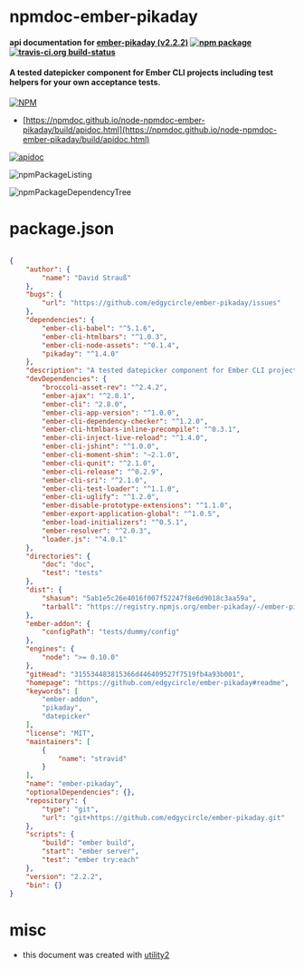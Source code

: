 # npmdoc-ember-pikaday

#### api documentation for  [ember-pikaday (v2.2.2)](https://github.com/edgycircle/ember-pikaday#readme)  [![npm package](https://img.shields.io/npm/v/npmdoc-ember-pikaday.svg?style=flat-square)](https://www.npmjs.org/package/npmdoc-ember-pikaday) [![travis-ci.org build-status](https://api.travis-ci.org/npmdoc/node-npmdoc-ember-pikaday.svg)](https://travis-ci.org/npmdoc/node-npmdoc-ember-pikaday)

#### A tested datepicker component for Ember CLI projects including test helpers for your own acceptance tests.

[![NPM](https://nodei.co/npm/ember-pikaday.png?downloads=true&downloadRank=true&stars=true)](https://www.npmjs.com/package/ember-pikaday)

- [https://npmdoc.github.io/node-npmdoc-ember-pikaday/build/apidoc.html](https://npmdoc.github.io/node-npmdoc-ember-pikaday/build/apidoc.html)

[![apidoc](https://npmdoc.github.io/node-npmdoc-ember-pikaday/build/screenCapture.buildCi.browser.%252Ftmp%252Fbuild%252Fapidoc.html.png)](https://npmdoc.github.io/node-npmdoc-ember-pikaday/build/apidoc.html)

![npmPackageListing](https://npmdoc.github.io/node-npmdoc-ember-pikaday/build/screenCapture.npmPackageListing.svg)

![npmPackageDependencyTree](https://npmdoc.github.io/node-npmdoc-ember-pikaday/build/screenCapture.npmPackageDependencyTree.svg)



# package.json

```json

{
    "author": {
        "name": "David Strauß"
    },
    "bugs": {
        "url": "https://github.com/edgycircle/ember-pikaday/issues"
    },
    "dependencies": {
        "ember-cli-babel": "^5.1.6",
        "ember-cli-htmlbars": "^1.0.3",
        "ember-cli-node-assets": "^0.1.4",
        "pikaday": "^1.4.0"
    },
    "description": "A tested datepicker component for Ember CLI projects including test helpers for your own acceptance tests.",
    "devDependencies": {
        "broccoli-asset-rev": "^2.4.2",
        "ember-ajax": "^2.0.1",
        "ember-cli": "2.8.0",
        "ember-cli-app-version": "^1.0.0",
        "ember-cli-dependency-checker": "^1.2.0",
        "ember-cli-htmlbars-inline-precompile": "^0.3.1",
        "ember-cli-inject-live-reload": "^1.4.0",
        "ember-cli-jshint": "^1.0.0",
        "ember-cli-moment-shim": "~2.1.0",
        "ember-cli-qunit": "^2.1.0",
        "ember-cli-release": "^0.2.9",
        "ember-cli-sri": "^2.1.0",
        "ember-cli-test-loader": "^1.1.0",
        "ember-cli-uglify": "^1.2.0",
        "ember-disable-prototype-extensions": "^1.1.0",
        "ember-export-application-global": "^1.0.5",
        "ember-load-initializers": "^0.5.1",
        "ember-resolver": "^2.0.3",
        "loader.js": "^4.0.1"
    },
    "directories": {
        "doc": "doc",
        "test": "tests"
    },
    "dist": {
        "shasum": "5ab1e5c26e4016f007f52247f8e6d9018c3aa59a",
        "tarball": "https://registry.npmjs.org/ember-pikaday/-/ember-pikaday-2.2.2.tgz"
    },
    "ember-addon": {
        "configPath": "tests/dummy/config"
    },
    "engines": {
        "node": ">= 0.10.0"
    },
    "gitHead": "315534483815366d446409527f7519fb4a93b001",
    "homepage": "https://github.com/edgycircle/ember-pikaday#readme",
    "keywords": [
        "ember-addon",
        "pikaday",
        "datepicker"
    ],
    "license": "MIT",
    "maintainers": [
        {
            "name": "stravid"
        }
    ],
    "name": "ember-pikaday",
    "optionalDependencies": {},
    "repository": {
        "type": "git",
        "url": "git+https://github.com/edgycircle/ember-pikaday.git"
    },
    "scripts": {
        "build": "ember build",
        "start": "ember server",
        "test": "ember try:each"
    },
    "version": "2.2.2",
    "bin": {}
}
```



# misc
- this document was created with [utility2](https://github.com/kaizhu256/node-utility2)
